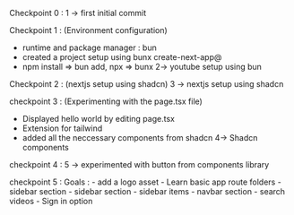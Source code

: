 Checkpoint 0 :
1 -> first initial commit

Checkpoint 1 : (Environment configuration)
- runtime and package manager : bun
- created a project setup using bunx create-next-app@<version>
- npm install => bun add, npx => bunx
2-> youtube setup using bun

Checkpoint 2 : (nextjs setup using shadcn)
3 -> nextjs setup using shadcn

checkpoint 3 : (Experimenting with the page.tsx file)
- Displayed hello world by editing page.tsx
- Extension for tailwind
- added all the neccessary components from shadcn
4-> Shadcn components

checkpoint 4 :
5 -> experimented with button from components library

checkpoint 5 :
Goals : 
    - add a logo asset
    - Learn basic app route folders
    - sidebar section
        - sidebar section
        - sidebar items
    - navbar section
        - search videos
        - Sign in option
